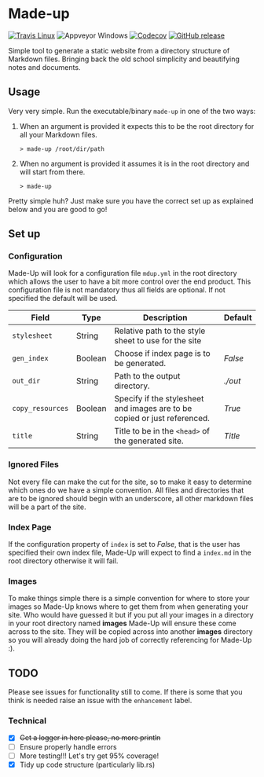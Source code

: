 # Made-up
 [![Travis Linux](https://img.shields.io/travis/maccoda/made-up.svg)]()
 ![Appveyor Windows](https://ci.appveyor.com/api/projects/status/github/maccoda/made-up?svg=true)
[![Codecov](https://img.shields.io/codecov/c/github/maccoda/made-up.svg)]()
[![GitHub release](https://img.shields.io/github/release/maccoda/made-up.svg)]()

Simple tool to generate a static website from a directory structure of Markdown
files. Bringing back the old school simplicity and beautifying notes and
documents.

## Usage
Very very simple. Run the executable/binary `made-up` in one of the two ways:
1. When an argument is provided it expects this to be the root directory for all your Markdown files.
   ```
   > made-up /root/dir/path
   ```
1. When no argument is provided it assumes it is in the root directory and will start from there.
   ```
   > made-up
   ```
Pretty simple huh? Just make sure you have the correct set up as explained below
and you are good to go!

## Set up
### Configuration
Made-Up will look for a configuration file `mdup.yml` in the root directory
which allows the user to have a bit more control over the end product. This
configuration file is not mandatory thus all fields are optional. If not
specified the default will be used.

| Field | Type | Description | Default |
|---|---| --- | --- |
|`stylesheet` | String | Relative path to the style sheet to use for the site|  |
|`gen_index` | Boolean | Choose if index page is to be generated. | *False* |
| `out_dir`| String | Path to the output directory. | *./out*|
| `copy_resources` | Boolean | Specify if the stylesheet and images are to be copied or just referenced. | *True* |
| `title` | String | Title to be in the `<head>` of the generated site. | *Title* |

### Ignored Files
Not every file can make the cut for the site, so to make it easy to determine
which ones do we have a simple convention. All files and directories that are to
be ignored should begin with an underscore, all other markdown files will be a
part of the site.

### Index Page
If the configuration property of `index` is set to *False*, that is the user has
specified their own index file, Made-Up will expect to find a `index.md` in
the root directory otherwise it will fail.

### Images
To make things simple there is a simple convention for where to store your images so Made-Up knows where to get them from when generating your site. Who would have guessed it but if you put all your images in a directory in your root directory named **images** Made-Up will ensure these come across to the site. They will be copied across into another **images** directory so you will already doing the hard job of correctly referencing for Made-Up :).

## TODO

Please see issues for functionality still to come. If there is some that you think is needed raise an issue with the `enhancement` label.

### Technical
- [X] ~~Get a logger in here please, no more println~~
- [ ] Ensure properly handle errors
- [ ] More testing!!! Let's try get 95% coverage!
- [X] Tidy up code structure (particularly lib.rs)
